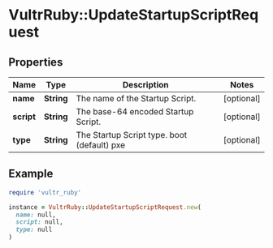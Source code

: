 # VultrRuby::UpdateStartupScriptRequest

## Properties

| Name | Type | Description | Notes |
| ---- | ---- | ----------- | ----- |
| **name** | **String** | The name of the Startup Script. | [optional] |
| **script** | **String** | The base-64 encoded Startup Script. | [optional] |
| **type** | **String** | The Startup Script type.  boot (default) pxe | [optional] |

## Example

```ruby
require 'vultr_ruby'

instance = VultrRuby::UpdateStartupScriptRequest.new(
  name: null,
  script: null,
  type: null
)
```

